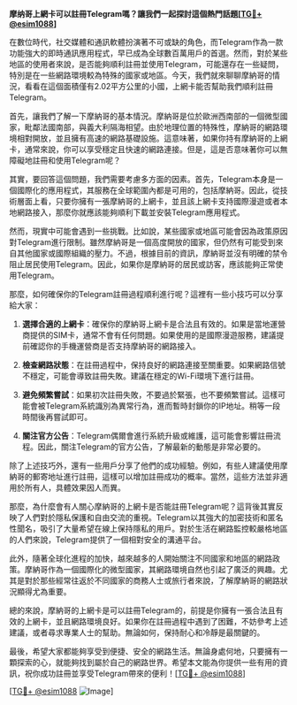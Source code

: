 **摩纳哥上網卡可以註冊Telegram嗎？讓我們一起探討這個熱門話題[[TG💪+ @esim1088](https://t.me/s/esim1088)]**

在數位時代，社交媒體和通訊軟體扮演著不可或缺的角色，而Telegram作為一款功能強大的即時通訊應用程式，早已成為全球數百萬用戶的首選。然而，對於某些地區的使用者來說，是否能夠順利註冊並使用Telegram，可能還存在一些疑問，特別是在一些網路環境較為特殊的國家或地區。今天，我們就來聊聊摩納哥的情況，看看在這個面積僅有2.02平方公里的小國，上網卡能否幫助我們順利註冊Telegram。

首先，讓我們了解一下摩納哥的基本情況。摩納哥是位於歐洲西南部的一個微型國家，毗鄰法國南部，與義大利隔海相望。由於地理位置的特殊性，摩納哥的網路環境相對開放，並且擁有高速的網路基礎設施。這意味著，如果你持有摩納哥的上網卡，通常來說，你可以享受穩定且快速的網路連接。但是，這是否意味著你可以無障礙地註冊和使用Telegram呢？

其實，要回答這個問題，我們需要考慮多方面的因素。首先，Telegram本身是一個國際化的應用程式，其服務在全球範圍內都是可用的，包括摩納哥。因此，從技術層面上看，只要你擁有一張摩納哥的上網卡，並且該上網卡支持國際漫遊或者本地網路接入，那麼你就應該能夠順利下載並安裝Telegram應用程式。

然而，現實中可能會遇到一些挑戰。比如說，某些國家或地區可能會因為政策原因對Telegram進行限制。雖然摩納哥是一個高度開放的國家，但仍然有可能受到來自其他國家或國際組織的壓力。不過，根據目前的資訊，摩納哥並沒有明確的禁令阻止居民使用Telegram。因此，如果你是摩納哥的居民或訪客，應該能夠正常使用Telegram。

那麼，如何確保你的Telegram註冊過程順利進行呢？這裡有一些小技巧可以分享給大家：

1. **選擇合適的上網卡**：確保你的摩納哥上網卡是合法且有效的。如果是當地運營商提供的SIM卡，通常不會有任何問題。如果使用的是國際漫遊服務，建議提前確認你的手機運營商是否支持摩納哥的網路接入。

2. **檢查網路狀態**：在註冊過程中，保持良好的網路連接至關重要。如果網路信號不穩定，可能會導致註冊失敗。建議在穩定的Wi-Fi環境下進行註冊。

3. **避免頻繁嘗試**：如果初次註冊失敗，不要過於緊張，也不要頻繁嘗試。這樣可能會被Telegram系統識別為異常行為，進而暫時封鎖你的IP地址。稍等一段時間後再嘗試即可。

4. **關注官方公告**：Telegram偶爾會進行系統升級或維護，這可能會影響註冊流程。因此，關注Telegram的官方公告，了解最新的動態是非常必要的。

除了上述技巧外，還有一些用戶分享了他們的成功經驗。例如，有些人建議使用摩納哥的郵寄地址進行註冊，這樣可以增加註冊成功的概率。當然，這些方法並非適用於所有人，具體效果因人而異。

那麼，為什麼會有人關心摩納哥的上網卡是否能註冊Telegram呢？這背後其實反映了人們對於隱私保護和自由交流的重視。Telegram以其強大的加密技術和匿名性聞名，吸引了大量希望在線上保持隱私的用戶。對於生活在網路監控較嚴格地區的人們來說，Telegram提供了一個相對安全的溝通平台。

此外，隨著全球化進程的加快，越來越多的人開始關注不同國家和地區的網路政策。摩納哥作為一個國際化的微型國家，其網路環境自然也引起了廣泛的興趣。尤其是對於那些經常往返於不同國家的商務人士或旅行者來說，了解摩納哥的網路狀況顯得尤為重要。

總的來說，摩納哥的上網卡是可以註冊Telegram的，前提是你擁有一張合法且有效的上網卡，並且網路環境良好。如果你在註冊過程中遇到了困難，不妨參考上述建議，或者尋求專業人士的幫助。無論如何，保持耐心和冷靜是最關鍵的。

最後，希望大家都能夠享受到便捷、安全的網路生活。無論身處何地，只要擁有一顆探索的心，就能夠找到屬於自己的網路世界。希望本文能為你提供一些有用的資訊，祝你成功註冊並享受Telegram帶來的便利！[[TG💪+ @esim1088](https://t.me/s/esim1088)]

[[TG💪+ @esim1088](https://t.me/s/esim1088) ![Image](https://i.postimg.cc/4NQfJmqS/Snipaste-2025-05-13-00-14-12.png)]